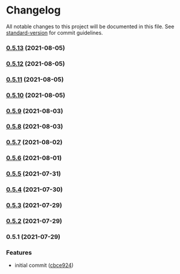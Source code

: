 # Changelog

All notable changes to this project will be documented in this file. See [standard-version](https://github.com/conventional-changelog/standard-version) for commit guidelines.

### [0.5.13](https://github.com/trb-a/cumalis-lisp/compare/v0.5.12...v0.5.13) (2021-08-05)

### [0.5.12](https://github.com/trb-a/cumalis-lisp/compare/v0.5.11...v0.5.12) (2021-08-05)

### [0.5.11](https://github.com/trb-a/cumalis-lisp/compare/v0.5.10...v0.5.11) (2021-08-05)

### [0.5.10](https://github.com/trb-a/cumalis-lisp/compare/v0.5.9...v0.5.10) (2021-08-05)

### [0.5.9](https://github.com/trb-a/cumalis-lisp/compare/v0.5.8...v0.5.9) (2021-08-03)

### [0.5.8](https://github.com/trb-a/cumalis-lisp/compare/v0.5.7...v0.5.8) (2021-08-03)

### [0.5.7](https://github.com/trb-a/cumalis-lisp/compare/v0.5.6...v0.5.7) (2021-08-02)

### [0.5.6](https://github.com/trb-a/cumalis-lisp/compare/v0.5.5...v0.5.6) (2021-08-01)

### [0.5.5](https://github.com/trb-a/cumalis-lisp/compare/v0.5.4...v0.5.5) (2021-07-31)

### [0.5.4](https://github.com/trb-a/cumalis-lisp/compare/v0.5.3...v0.5.4) (2021-07-30)

### [0.5.3](https://github.com/trb-a/cumalis-lisp/compare/v0.5.2...v0.5.3) (2021-07-29)

### [0.5.2](https://github.com/trb-a/cumalis-lisp/compare/v0.5.1...v0.5.2) (2021-07-29)

### 0.5.1 (2021-07-29)


### Features

* initial commit ([cbce924](https://github.com/trb-a/cumalis-lisp/commit/cbce924e2e73fc1e99a972691b5007958f962e25))
